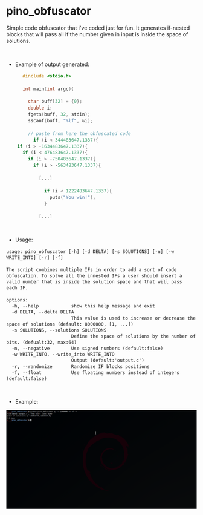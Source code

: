 # pino_obfuscator

Simple code obfuscator that i've coded just for fun. It generates if-nested blocks that will pass all if the number given in input is inside the space of solutions.


<br />

 - Example of output generated: 

```c
      #include <stdio.h>
      
      int main(int argc){
      
        char buff[32] = {0};
        double i;
        fgets(buff, 32, stdin);
        sscanf(buff, "%lf", &i);
        
        // paste from here the obfuscated code
          if (i < 344483647.1337){
    if (i > -1634483647.1337){
      if (i < 476483647.1337){
        if (i > -750483647.1337){
          if (i > -563483647.1337){

            [...]
 
              if (i < 1222483647.1337){
                puts("You win!");
              }

            [...]
```



<br />

 - Usage:

```
usage: pino_obfuscator [-h] [-d DELTA] [-s SOLUTIONS] [-n] [-w WRITE_INTO] [-r] [-f]

The script combines multiple IFs in order to add a sort of code obfuscation. To solve all the innested IFs a user should insert a valid number that is inside the solution space and that will pass
each IF.

options:
  -h, --help            show this help message and exit
  -d DELTA, --delta DELTA
                        This value is used to increase or decrease the space of solutions (default: 8000000, [1, ...])
  -s SOLUTIONS, --solutions SOLUTIONS
                        Define the space of solutions by the number of bits. (defualt:32, max:64)
  -n, --negative        Use signed numbers (default:false)
  -w WRITE_INTO, --write_into WRITE_INTO
                        Output (default:'output.c')
  -r, --randomize       Randomize IF blocks positions
  -f, --float           Use floating numbers instead of integers (default:false)

```

<br />

 - Example:

![example.gif](example.gif)



